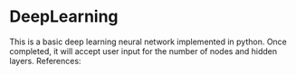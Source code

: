 # DeepLearning
This is a basic deep learning neural network implemented in python. Once completed, it will accept user input for the number of nodes and hidden layers.
References:
